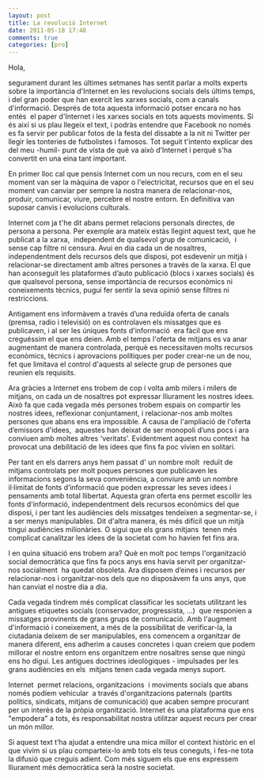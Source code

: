 ```yaml
---
layout: post
title: La revolució Internet
date: 2011-05-18 17:48
comments: true
categories: [pro]
---
```


Hola,

segurament durant les últimes setmanes has sentit parlar a molts experts sobre la importància d'Internet en les revolucions socials dels últims temps, i del gran poder que han exercit les xarxes socials, com a canals d'informació. Després de tota aquesta informació potser encara no has entès  el paper d'Internet i les xarxes socials en tots aquests moviments. Si és així si us plau llegeix el text, i podràs entendre que Facebook no només es fa servir per publicar fotos de la festa del dissabte a la nit ni Twitter per llegir les tonteries de futbolistes i famosos. Tot seguit t'intento explicar des del meu -humil- punt de vista de què va això d’Internet i perquè s'ha convertit en una eina tant important.

En primer lloc cal que pensis Internet com un nou recurs, com en el seu moment van ser la màquina de vapor o l'electricitat, recursos que en el seu moment van canviar per sempre la nostra manera de relacionar-nos, produir, comunicar, viure, percebre el nostre entorn. En definitiva van suposar canvis i evolucions culturals.

Internet com ja t'he dit abans permet relacions personals directes, de persona a persona. Per exemple ara mateix estàs llegint aquest text, que he publicat a la xarxa,  independent de qualsevol grup de comunicació,  i sense cap filtre ni censura. Avui en dia cada un de nosaltres, independentment dels recursos dels que disposi, pot esdevenir un mitjà i relacionar-se directament amb altres persones a través de la xarxa. El que han aconseguit les plataformes d’auto publicació (blocs i xarxes socials) és que qualsevol persona, sense importància de recursos econòmics ni coneixements tècnics, pugui fer sentir la seva opinió sense filtres ni restriccions.

Antigament ens informàvem a través d’una reduïda oferta de canals (premsa, radio i televisió) on es controlaven els missatges que es publicaven, i al ser les úniques fonts d'informació  era fàcil que ens creguéssim el que ens deien. Amb el temps l'oferta de mitjans es va anar augmentant de manera controlada, perquè es necessitaven molts recursos econòmics, tècnics i aprovacions polítiques per poder crear-ne un de nou, fet que limitava el control d'aquests al selecte grup de persones que reunien els requisits.

Ara gràcies a Internet ens trobem de cop i volta amb milers i milers de mitjans, on cada un de nosaltres pot expressar lliurament les nostres idees. Això fa que cada vegada més persones trobem espais on compartir les nostres idees, reflexionar conjuntament, i relacionar-nos amb moltes persones que abans ens era impossible. A causa de l'ampliació de l'oferta d’emissors d'idees,  aquestes han deixat de ser monopoli d’uns pocs i ara conviuen amb moltes altres 'veritats'. Evidentment aquest nou context  ha provocat una debilitació de les idees que fins fa poc vivien en solitari.

Per tant en els darrers anys hem passat d' un nombre molt  reduït de mitjans controlats per molt poques persones que publicaven les informacions segons la seva conveniència, a conviure amb un nombre il·limitat de fonts d’informació que poden expressar les seves idees i pensaments amb total llibertat. Aquesta gran oferta ens permet escollir les fonts d'informació, independentment dels recursos econòmics del que disposi, i per tant les audiències dels missatges tendeixen a segmentar-se, i a ser menys manipulables. Dit d'altra manera, és més difícil que un mitjà tingui audiències milionàries. O sigui que els grans mitjans  tenen més complicat canalitzar les idees de la societat com ho havien fet fins ara.

I en quina situació ens trobem ara? Què en molt poc temps l'organització social democràtica que fins fa pocs anys ens havia servit per organitzar-nos socialment  ha quedat obsoleta. Ara disposem d’eines i recursos per relacionar-nos i organitzar-nos dels que no disposàvem fa uns anys, que han canviat el nostre dia a dia.

Cada vegada tindrem més complicat classificar les societats utilitzant les antigues etiquetes socials (conservador, progressista, ...)  que responien a missatges provinents de grans grups de comunicació. Amb l'augment d'informació i coneixement, a més de la possibilitat de verificar-la, la ciutadania deixem de ser manipulables, ens comencem a organitzar de manera diferent, ens adherim a causes concretes i quan creiem que podem millorar el nostre entorn ens organitzem entre nosaltres sense que ningú ens ho digui. Les antigues doctrines ideològiques - impulsades per les grans audiències en els  mitjans tenen cada vegada menys suport.

Internet  permet relacions, organitzacions  i moviments socials que abans només podíem vehicular  a través d'organitzacions paternals (partits polítics, sindicats, mitjans de comunicació) que acaben sempre procurant per un interès de la pròpia organització. Internet és una plataforma que ens "empodera" a tots, és responsabilitat nostra utilitzar aquest recurs per crear un món millor.

Si aquest text t’ha ajudat a entendre una mica millor el context històric en el que vivim si us plau comparteix-lo amb tots els teus coneguts, i fes-ne tota la difusió que creguis adient. Com més siguem els que ens expressem lliurament més democràtica serà la nostre societat.
